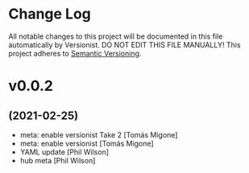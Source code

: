 # Change Log

All notable changes to this project will be documented in this file
automatically by Versionist. DO NOT EDIT THIS FILE MANUALLY!
This project adheres to [Semantic Versioning](http://semver.org/).

# v0.0.2
## (2021-02-25)

* meta: enable versionist Take 2 [Tomás Migone]
* meta: enable versionist [Tomás Migone]
* YAML update [Phil Wilson]
* hub meta [Phil Wilson]
